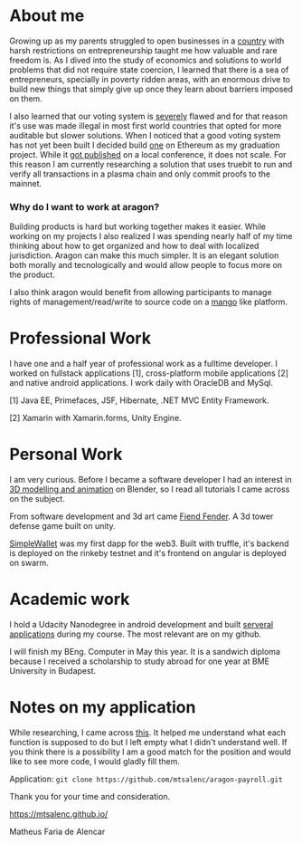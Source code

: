 # About me

Growing up as my parents struggled to open businesses in a [country](https://www.fraserinstitute.org/economic-freedom/map?geozone=world&page=map&year=2015&countries=BRA) with harsh restrictions on entrepreneurship taught me how valuable and rare freedom is. As I dived into the study of economics and solutions to world problems that did not require state coercion, I learned that there is a sea of entrepreneurs, specially in poverty ridden areas, with an enormous drive to build new things that simply give up once they learn about barriers imposed on them.

I also learned that our voting system is [severely](https://en.wikipedia.org/wiki/Electronic_voting_in_Brazil) flawed and for that reason it's use was made illegal in most first world countries that opted for more auditable but slower solutions. When I noticed that a good voting system has not yet been built I decided build [one](github.com/mtsalenc/ethervoltz) on Ethereum as my graduation project. While it [got published](https://www.linkedin.com/feed/update/urn:li:activity:6348247992734089217) on a local conference, it does not scale. For this reason I am currently researching a solution that uses truebit to run and verify all transactions in a plasma chain and only commit proofs to the mainnet.

### Why do I want to work at aragon?

Building products is hard but working together makes it easier. While working on my projects I also realized I was spending nearly half of my time thinking about how to get organized and how to deal with localized jurisdiction. Aragon can make this much simpler. It is an elegant solution both morally and tecnologically and would allow people to focus more on the product.

I also think aragon would benefit from allowing participants to manage rights of management/read/write to source code on a [mango](https://github.com/axic/mango) like platform.

# Professional Work
I have one and a half year of professional work as a fulltime developer. I worked on fullstack applications [1], cross-platform mobile applications [2] and native android applications. I work daily with OracleDB and MySql.

[1] Java EE, Primefaces, JSF, Hibernate, .NET MVC Entity Framework.

[2] Xamarin with Xamarin.forms, Unity Engine.

# Personal Work
I am very curious. Before I became a software developer I had an interest in [3D modelling and animation](https://deltabit.wordpress.com/2014/05/29/previous-work/) on Blender, so I read all tutorials I came across on the subject.

From software development and 3d art came [Fiend Fender](https://play.google.com/store/apps/details?id=com.deltabit.fiendfender). A 3d tower defense game built on unity.

[SimpleWallet](https://github.com/mtsalenc/simple-wallet) was my first dapp for the web3. Built with truffle, it's backend is deployed on the rinkeby testnet and it's frontend on angular is deployed on swarm.

# Academic work
I hold a Udacity Nanodegree in android development and built [serveral](https://github.com/mtsalenc/popular-movies) [applications](https://github.com/mtsalenc/comperio) during my course. The most relevant are on my github.

I will finish my BEng. Computer in May this year. It is a sandwich diploma because I received a scholarship to study abroad for one year at BME University in Budapest.

# Notes on my application
While researching, I came across [this](https://pastebin.com/bSuVDswu). It helped me understand what each function is supposed to do but I left empty what I didn't understand well. If you think there is a possibility I am a good match for the position and would like to see more code, I would gladly fill them.

Application:
`git clone https://github.com/mtsalenc/aragon-payroll.git`

Thank you for your time and consideration.

https://mtsalenc.github.io/

Matheus Faria de Alencar
